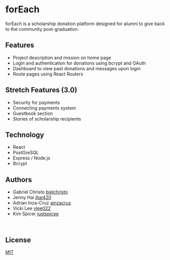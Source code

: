 # forEach 

forEach is a scholarship donation platform designed for alumni to give back to the community post-graduation. 

## Features
* Project description and mission on home page
* Login and authentication for donations using bcrypt and OAuth
* Dashboard to view past donations and messages upon login
* Route pages using React Routers


## Stretch Features (3.0)
* Security for payments
* Connecting payments system 
* Guestbook section 
* Stories of scholarship recipients 


## Technology 
* React
* PostGreSQL
* Express / Node.js
* Bcrypt


## Authors

* Gabriel Christo [bielchristo](https://github.com/bielchristo)
* Jenny Hai [jhai420](https://github.com/jhai420)
* Adrian Inza-Cruz [ainzacruz](https://github.com/ainzacruz)
* Vicki Lee [vlee022](https://github.com/vlee022)
* Kim Spicer [justspicee](https://github.com/justspicee)

<br>

## License

[MIT](https://opensource.org/licenses/mit-license.php)

<br>





